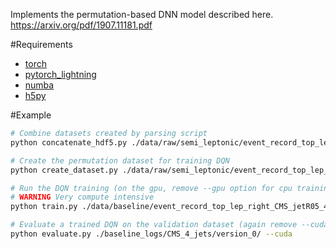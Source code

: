 Implements the permutation-based DNN model described here. 
https://arxiv.org/pdf/1907.11181.pdf

#Requirements
- [torch](https://pytorch.org/get-started/locally/)
- [pytorch_lightning](https://www.pytorchlightning.ai/)
- [numba](https://numba.pydata.org/)
- [h5py](https://pypi.org/project/h5py/)


#Example
``` bash
# Combine datasets created by parsing script 
python concatenate_hdf5.py ./data/raw/semi_leptonic/event_record_top_lep_right_CMS_jetR05_wLeptonFeatures ./data/raw/semi_leptonic/event_record_top_lep_right_CMS_jetR05.h5

# Create the permutation dataset for training DQN
python create_dataset.py ./data/raw/semi_leptonic/event_record_top_lep_right_CMS_jetR05.h5 ./data/baseline/event_record_top_lep_right_CMS_jetR05_4_jets.h5 --min_jets 4

# Run the DQN training (on the gpu, remove --gpu option for cpu training)
# WARNING Very compute intensive
python train.py ./data/baseline/event_record_top_lep_right_CMS_jetR05_4_jets.h5 --logdir baseline_logs --name CMS_4_jets --gpus 1

# Evaluate a trained DQN on the validation dataset (again remove --cuda for cpu evaluation)
python evaluate.py ./baseline_logs/CMS_4_jets/version_0/ --cuda
```
